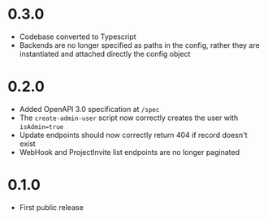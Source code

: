 # 0.3.0
* Codebase converted to Typescript
* Backends are no longer specified as paths in the config, rather they
are instantiated and attached directly the config object

# 0.2.0
* Added OpenAPI 3.0 specification at `/spec`
* The `create-admin-user` script now correctly creates the user with `isAdmin=true`
* Update endpoints should now correctly return 404 if record doesn't exist
* WebHook and ProjectInvite list endpoints are no longer paginated

# 0.1.0
* First public release
